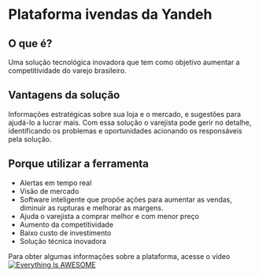 # Plataforma ivendas da Yandeh

## O que é?
Uma solução tecnológica inovadora que tem como objetivo aumentar a competitividade do varejo brasileiro.

## Vantagens da solução
Informações estratégicas sobre sua loja e o mercado, e sugestões para ajudá-lo a lucrar mais. Com essa solução o varejista pode gerir no detalhe, identificando os problemas e oportunidades acionando os responsáveis pela solução.

## Porque utilizar a ferramenta
* Alertas em tempo real
* Visão de mercado
* Software inteligente que propõe ações para aumentar as vendas, diminuir as rupturas e melhorar as margens.
* Ajuda o varejista a comprar melhor e com menor preço
* Aumento da competitividade
* Baixo custo de investimento
* Solução técnica inovadora

Para obter algumas informações sobre a plataforma, acesse o vídeo [![Everything Is AWESOME](http://i.imgur.com/Ot5DWAW.png)](https://www.youtube.com/watch?v=0bBq_EpG8g0") 


<!--stackedit_data:
eyJoaXN0b3J5IjpbLTc4MDQ4MzI3XX0=
-->